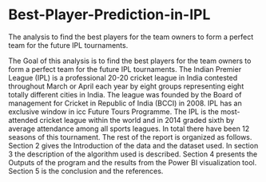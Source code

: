 # Best-Player-Prediction-in-IPL

The analysis to find the best players for the team owners to form a perfect team for the future IPL tournaments.

The Goal of this analysis is to find the best players for the team owners to form a perfect team for the future IPL tournaments.
The Indian Premier League (IPL) is a professional 20-20 cricket league in India contested throughout March or April each year by eight groups representing
eight totally different cities in India. The league was founded by the Board of management for Cricket in Republic of India (BCCI) in 2008. IPL has an exclusive
window in icc Future Tours Programme. The IPL is the most-attended cricket league within the world and in 2014 graded sixth by average attendance among
all sports leagues. In total there have been 12 seasons of this tournament. The rest of the report is organized as follows. Section 2 gives the Introduction of
the data and the dataset used. In section 3 the description of the algorithm used is described. Section 4 presents the Outputs of the program and the results from
the Power BI visualization tool. Section 5 is the conclusion and the references.
